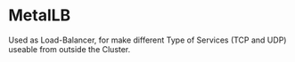# MetalLB

Used as Load-Balancer, for make different Type of Services (TCP and UDP) useable from outside the Cluster.
